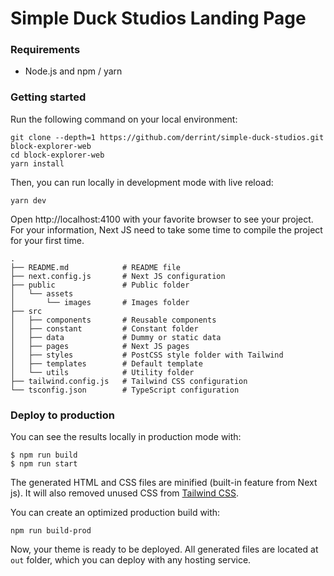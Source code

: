 # Simple Duck Studios Landing Page
### Requirements

- Node.js and npm / yarn

### Getting started

Run the following command on your local environment:

```
git clone --depth=1 https://github.com/derrint/simple-duck-studios.git block-explorer-web
cd block-explorer-web
yarn install
```

Then, you can run locally in development mode with live reload:

```
yarn dev
```

Open http://localhost:4100 with your favorite browser to see your project. For your information, Next JS need to take some time to compile the project for your first time.

```
.
├── README.md            # README file
├── next.config.js       # Next JS configuration
├── public               # Public folder
│   └── assets
│       └── images       # Images folder
├── src
│   ├── components       # Reusable components
│   ├── constant         # Constant folder
│   ├── data             # Dummy or static data
│   ├── pages            # Next JS pages
│   ├── styles           # PostCSS style folder with Tailwind
│   ├── templates        # Default template
│   └── utils            # Utility folder
├── tailwind.config.js   # Tailwind CSS configuration
└── tsconfig.json        # TypeScript configuration
```
### Deploy to production

You can see the results locally in production mode with:

```
$ npm run build
$ npm run start
```

The generated HTML and CSS files are minified (built-in feature from Next js). It will also removed unused CSS from [Tailwind CSS](https://tailwindcss.com).

You can create an optimized production build with:

```
npm run build-prod
```

Now, your theme is ready to be deployed. All generated files are located at `out` folder, which you can deploy with any hosting service.


